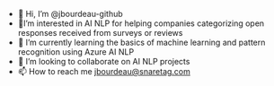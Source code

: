 - 👋 Hi, I’m @jbourdeau-github
- 👀I’m interested in AI NLP for helping companies categorizing open responses received from surveys or reviews
- 🌱 I’m currently learning the basics of machine learning and pattern recognition using Azure AI NLP
- 💞️ I’m looking to collaborate on AI NLP projects
- 📫 How to reach me jbourdeau@snaretag.com

<!---
jbourdeau-github/jbourdeau-github is a ✨ special ✨ repository because its `README.md` (this file) appears on your GitHub profile.
You can click the Preview link to take a look at your changes.
--->
